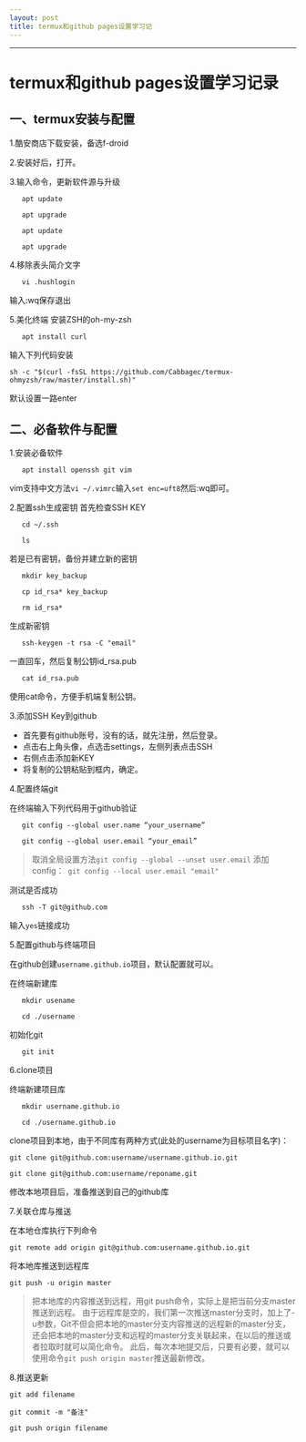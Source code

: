 ```yaml
---
layout: post
title: termux和github pages设置学习记
---
```

--------
# termux和github pages设置学习记录

## 一、termux安装与配置

1.酷安商店下载安装，备选f-droid

2.安装好后，打开。

3.输入命令，更新软件源与升级

`	apt update`
<!-- more -->
`	apt upgrade`

`	apt update`

`	apt upgrade`

4.移除表头简介文字

`	vi .hushlogin`

输入:wq保存退出

5.美化终端
安装ZSH的oh-my-zsh

`	apt install curl`

输入下列代码安装

`sh -c "$(curl -fsSL https://github.com/Cabbagec/termux-ohmyzsh/raw/master/install.sh)"`

默认设置一路enter

## 二、必备软件与配置

1.安装必备软件

`	apt install openssh git vim`

vim支持中文方法`vi ~/.vimrc`输入`set enc=uft8`然后:wq即可。

2.配置ssh生成密钥
首先检查SSH KEY

`	cd ~/.ssh`

`	ls`

若是已有密钥，备份并建立新的密钥

`	mkdir key_backup`

`	cp id_rsa* key_backup`

`	rm id_rsa*`

生成新密钥

`	ssh-keygen -t rsa -C "email"`

一直回车，然后复制公钥id\_rsa.pub

`	cat id_rsa.pub`

使用cat命令，方便手机端复制公钥。

3.添加SSH Key到github

* 首先要有github账号，没有的话，就先注册，然后登录。
* 点击右上角头像，点选击settings，左侧列表点击SSH
* 右侧点击添加新KEY
* 将复制的公钥粘贴到框内，确定。

4.配置终端git

在终端输入下列代码用于github验证

`	git config --global user.name “your_username”`

`	git config --global user.email “your_email”`

> 取消全局设置方法`git config --global --unset user.email`
> 添加config：` git config --local user.email "email"`

测试是否成功

`	ssh -T git@github.com`

输入`yes`链接成功

5.配置github与终端项目

在github创建`username.github.io`项目，默认配置就可以。

在终端新建库

`	mkdir usename`

`	cd ./username`

初始化git

`	git init`

6.clone项目

终端新建项目库

`	mkdir username.github.io`

`	cd ./username.github.io`

clone项目到本地，由于不同库有两种方式(此处的username为目标项目名字)：

`git clone git@github.com:username/username.github.io.git`

`git clone git@github.com:username/reponame.git`

修改本地项目后，准备推送到自己的github库

7.关联仓库与推送

在本地仓库执行下列命令

`git remote add origin git@github.com:username.github.io.git`

将本地库推送到远程库

`git push -u origin master`

> 把本地库的内容推送到远程，用git push命令，实际上是把当前分支master推送到远程。
> 由于远程库是空的，我们第一次推送master分支时，加上了-u参数，Git不但会把本地的master分支内容推送的远程新的master分支，还会把本地的master分支和远程的master分支关联起来，在以后的推送或者拉取时就可以简化命令。
> 此后，每次本地提交后，只要有必要，就可以使用命令`git push origin master`推送最新修改。

8.推送更新

`git add filename`

`git commit -m "备注"`

`git push origin filename`


